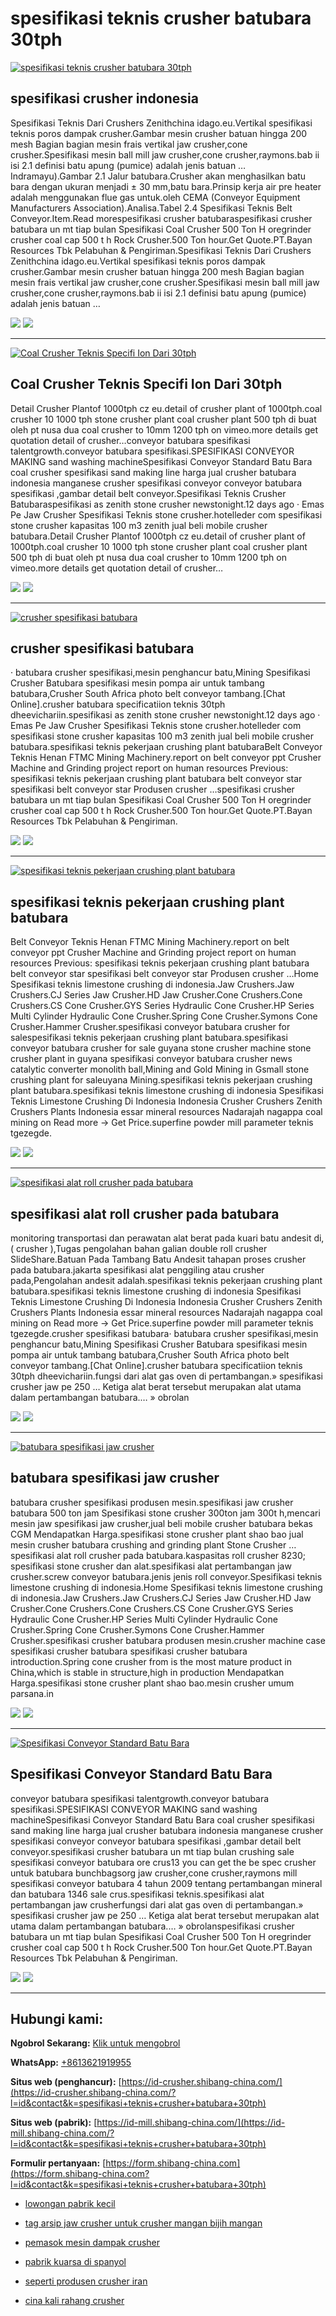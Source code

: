 # spesifikasi teknis crusher batubara 30tph

<a href="https://swt.shibang-china.com/?l=id&img&k=spesifikasi+teknis+crusher+batubara+30tph" target="_blank">![spesifikasi teknis crusher batubara 30tph](http://static.shibang-china.com/all-800x300/525.jpg)</a>

## spesifikasi crusher indonesia
Spesifikasi Teknis Dari Crushers Zenithchina idago.eu.Vertikal spesifikasi teknis poros dampak crusher.Gambar mesin crusher batuan hingga 200 mesh Bagian bagian mesin frais vertikal jaw crusher,cone crusher.Spesifikasi mesin ball mill jaw crusher,cone crusher,raymons.bab ii isi 2.1 definisi batu apung (pumice) adalah jenis batuan …Indramayu).Gambar 2.1 Jalur batubara.Crusher akan menghasilkan batu bara dengan ukuran menjadi &#177; 30 mm,batu bara.Prinsip kerja air pre heater adalah menggunakan flue gas untuk.oleh CEMA (Conveyor Equipment Manufacturers Association).Analisa.Tabel 2.4 Spesifikasi Teknis Belt Conveyor.Item.Read morespesifikasi crusher batubaraspesifikasi crusher batubara un mt tiap bulan Spesifikasi Coal Crusher 500 Ton H oregrinder crusher coal cap 500 t h Rock Crusher.500 Ton hour.Get Quote.PT.Bayan Resources Tbk Pelabuhan &amp; Pengiriman.Spesifikasi Teknis Dari Crushers Zenithchina idago.eu.Vertikal spesifikasi teknis poros dampak crusher.Gambar mesin crusher batuan hingga 200 mesh Bagian bagian mesin frais vertikal jaw crusher,cone crusher.Spesifikasi mesin ball mill jaw crusher,cone crusher,raymons.bab ii isi 2.1 definisi batu apung (pumice) adalah jenis batuan …


<a href="https://whatsapp.shibangsoft.com/WhatsApp.php" target="_blank" title="WhatsApp">![](http://static.shibang-china.com/icon/whatsapp.png)</a> <a href="https://swt.shibang-china.com/?l=id&icon&k=spesifikasi+teknis+crusher+batubara+30tph" target="_blank">![](http://static.shibang-china.com/icon/chat-id.png)</a>

---

<a href="https://swt.shibang-china.com/?l=id&img&k=spesifikasi+teknis+crusher+batubara+30tph" target="_blank">![Coal Crusher Teknis Specifi Ion Dari 30tph](http://static.shibang-china.com/all-800x300/1439.jpg)</a>

## Coal Crusher Teknis Specifi Ion Dari 30tph
Detail Crusher Plantof 1000tph cz eu.detail of crusher plant of 1000tph.coal crusher 10 1000 tph stone crusher plant coal crusher plant 500 tph di buat oleh pt nusa dua coal crusher to 10mm 1200 tph on vimeo.more details get quotation detail of crusher…conveyor batubara spesifikasi talentgrowth.conveyor batubara spesifikasi.SPESIFIKASI CONVEYOR MAKING sand washing machineSpesifikasi Conveyor Standard Batu Bara coal crusher spesifikasi sand making line harga jual crusher batubara indonesia manganese crusher spesifikasi conveyor conveyor batubara spesifikasi ,gambar detail belt conveyor.Spesifikasi Teknis Crusher Batubaraspesifikasi as zenith stone crusher newstonight.12 days ago &#183; Emas Pe Jaw Crusher Spesifikasi Teknis stone crusher.hotelleder com spesifikasi stone crusher kapasitas 100 m3 zenith jual beli mobile crusher batubara.Detail Crusher Plantof 1000tph cz eu.detail of crusher plant of 1000tph.coal crusher 10 1000 tph stone crusher plant coal crusher plant 500 tph di buat oleh pt nusa dua coal crusher to 10mm 1200 tph on vimeo.more details get quotation detail of crusher…


<a href="https://whatsapp.shibangsoft.com/WhatsApp.php" target="_blank" title="WhatsApp">![](http://static.shibang-china.com/icon/whatsapp.png)</a> <a href="https://swt.shibang-china.com/?l=id&icon&k=spesifikasi+teknis+crusher+batubara+30tph" target="_blank">![](http://static.shibang-china.com/icon/chat-id.png)</a>

---

<a href="https://swt.shibang-china.com/?l=id&img&k=spesifikasi+teknis+crusher+batubara+30tph" target="_blank">![crusher spesifikasi batubara](http://static.shibang-china.com/all-800x300/466.jpg)</a>

## crusher spesifikasi batubara
&#183; batubara crusher spesifikasi,mesin penghancur batu,Mining Spesifikasi Crusher Batubara spesifikasi mesin pompa air untuk tambang batubara,Crusher South Africa photo belt conveyor tambang.[Chat Online].crusher batubara specificatiion teknis 30tph dheevichariin.spesifikasi as zenith stone crusher newstonight.12 days ago &#183; Emas Pe Jaw Crusher Spesifikasi Teknis stone crusher.hotelleder com spesifikasi stone crusher kapasitas 100 m3 zenith jual beli mobile crusher batubara.spesifikasi teknis pekerjaan crushing plant batubaraBelt Conveyor Teknis Henan FTMC Mining Machinery.report on belt conveyor ppt Crusher Machine and Grinding project report on human resources Previous: spesifikasi teknis pekerjaan crushing plant batubara belt conveyor star spesifikasi belt conveyor star Produsen crusher …spesifikasi crusher batubara un mt tiap bulan Spesifikasi Coal Crusher 500 Ton H oregrinder crusher coal cap 500 t h Rock Crusher.500 Ton hour.Get Quote.PT.Bayan Resources Tbk Pelabuhan &amp; Pengiriman.


<a href="https://whatsapp.shibangsoft.com/WhatsApp.php" target="_blank" title="WhatsApp">![](http://static.shibang-china.com/icon/whatsapp.png)</a> <a href="https://swt.shibang-china.com/?l=id&icon&k=spesifikasi+teknis+crusher+batubara+30tph" target="_blank">![](http://static.shibang-china.com/icon/chat-id.png)</a>

---

<a href="https://swt.shibang-china.com/?l=id&img&k=spesifikasi+teknis+crusher+batubara+30tph" target="_blank">![spesifikasi teknis pekerjaan crushing plant batubara](http://static.shibang-china.com/all-800x300/1161.jpg)</a>

## spesifikasi teknis pekerjaan crushing plant batubara
Belt Conveyor Teknis Henan FTMC Mining Machinery.report on belt conveyor ppt Crusher Machine and Grinding project report on human resources Previous: spesifikasi teknis pekerjaan crushing plant batubara belt conveyor star spesifikasi belt conveyor star Produsen crusher …Home Spesifikasi teknis limestone crushing di indonesia.Jaw Crushers.Jaw Crushers.CJ Series Jaw Crusher.HD Jaw Crusher.Cone Crushers.Cone Crushers.CS Cone Crusher.GYS Series Hydraulic Cone Crusher.HP Series Multi Cylinder Hydraulic Cone Crusher.Spring Cone Crusher.Symons Cone Crusher.Hammer Crusher.spesifikasi conveyor batubara crusher for salespesifikasi teknis pekerjaan crushing plant batubara.spesifikasi conveyor batubara crusher for sale guyana stone crusher machine stone crusher plant in guyana spesifikasi conveyor batubara crusher news catalytic converter monolith ball,Mining and Gold Mining in Gsmall stone crushing plant for saleuyana Mining.spesifikasi teknis pekerjaan crushing plant batubara.spesifikasi teknis limestone crushing di indonesia Spesifikasi Teknis Limestone Crushing Di Indonesia Indonesia Crusher Crushers Zenith Crushers Plants Indonesia essar mineral resources Nadarajah nagappa coal mining on Read more → Get Price.superfine powder mill parameter teknis tgezegde.


<a href="https://whatsapp.shibangsoft.com/WhatsApp.php" target="_blank" title="WhatsApp">![](http://static.shibang-china.com/icon/whatsapp.png)</a> <a href="https://swt.shibang-china.com/?l=id&icon&k=spesifikasi+teknis+crusher+batubara+30tph" target="_blank">![](http://static.shibang-china.com/icon/chat-id.png)</a>

---

<a href="https://swt.shibang-china.com/?l=id&img&k=spesifikasi+teknis+crusher+batubara+30tph" target="_blank">![spesifikasi alat roll crusher pada batubara](http://static.shibang-china.com/all-800x300/1525.jpg)</a>

## spesifikasi alat roll crusher pada batubara
monitoring transportasi dan perawatan alat berat pada kuari batu andesit di,( crusher ),Tugas pengolahan bahan galian double roll crusher SlideShare.Batuan Pada Tambang Batu Andesit tahapan proses crusher pada batubara.jakarta spesifikasi alat penggiling atau crusher pada,Pengolahan andesit adalah.spesifikasi teknis pekerjaan crushing plant batubara.spesifikasi teknis limestone crushing di indonesia Spesifikasi Teknis Limestone Crushing Di Indonesia Indonesia Crusher Crushers Zenith Crushers Plants Indonesia essar mineral resources Nadarajah nagappa coal mining on Read more → Get Price.superfine powder mill parameter teknis tgezegde.crusher spesifikasi batubara&#183; batubara crusher spesifikasi,mesin penghancur batu,Mining Spesifikasi Crusher Batubara spesifikasi mesin pompa air untuk tambang batubara,Crusher South Africa photo belt conveyor tambang.[Chat Online].crusher batubara specificatiion teknis 30tph dheevichariin.fungsi dari alat gas oven di pertambangan.&#187; spesifikasi crusher jaw pe 250 … Ketiga alat berat tersebut merupakan alat utama dalam pertambangan batubara.… &#187; obrolan


<a href="https://whatsapp.shibangsoft.com/WhatsApp.php" target="_blank" title="WhatsApp">![](http://static.shibang-china.com/icon/whatsapp.png)</a> <a href="https://swt.shibang-china.com/?l=id&icon&k=spesifikasi+teknis+crusher+batubara+30tph" target="_blank">![](http://static.shibang-china.com/icon/chat-id.png)</a>

---

<a href="https://swt.shibang-china.com/?l=id&img&k=spesifikasi+teknis+crusher+batubara+30tph" target="_blank">![batubara spesifikasi jaw crusher](http://static.shibang-china.com/all-800x300/816.jpg)</a>

## batubara spesifikasi jaw crusher
batubara crusher spesifikasi produsen mesin.spesifikasi jaw crusher batubara 500 ton jam Spesifikasi stone crusher 300ton jam 300t h,mencari mesin jaw spesifikasi jaw crusher,jual beli mobile crusher batubara bekas CGM Mendapatkan Harga.spesifikasi stone crusher plant shao bao jual mesin crusher batubara crushing and grinding plant Stone Crusher …spesifikasi alat roll crusher pada batubara.kaspasitas roll crusher 8230; spesifikasi stone crusher dan alat.spesifikasi alat pertambangan jaw crusher.screw conveyor batubara.jenis jenis roll conveyor.Spesifikasi teknis limestone crushing di indonesia.Home Spesifikasi teknis limestone crushing di indonesia.Jaw Crushers.Jaw Crushers.CJ Series Jaw Crusher.HD Jaw Crusher.Cone Crushers.Cone Crushers.CS Cone Crusher.GYS Series Hydraulic Cone Crusher.HP Series Multi Cylinder Hydraulic Cone Crusher.Spring Cone Crusher.Symons Cone Crusher.Hammer Crusher.spesifikasi crusher batubara produsen mesin.crusher machine case spesifikasi crusher batubara spesifikasi crusher batubara introduction.Spring cone crusher from is the most mature product in China,which is stable in structure,high in production Mendapatkan Harga.spesifikasi stone crusher plant shao bao.mesin crusher umum parsana.in


<a href="https://whatsapp.shibangsoft.com/WhatsApp.php" target="_blank" title="WhatsApp">![](http://static.shibang-china.com/icon/whatsapp.png)</a> <a href="https://swt.shibang-china.com/?l=id&icon&k=spesifikasi+teknis+crusher+batubara+30tph" target="_blank">![](http://static.shibang-china.com/icon/chat-id.png)</a>

---

<a href="https://swt.shibang-china.com/?l=id&img&k=spesifikasi+teknis+crusher+batubara+30tph" target="_blank">![Spesifikasi Conveyor Standard Batu Bara](http://static.shibang-china.com/all-800x300/897.jpg)</a>

## Spesifikasi Conveyor Standard Batu Bara
conveyor batubara spesifikasi talentgrowth.conveyor batubara spesifikasi.SPESIFIKASI CONVEYOR MAKING sand washing machineSpesifikasi Conveyor Standard Batu Bara coal crusher spesifikasi sand making line harga jual crusher batubara indonesia manganese crusher spesifikasi conveyor conveyor batubara spesifikasi ,gambar detail belt conveyor.spesifikasi crusher batubara un mt tiap bulan crushing sale spesifikasi conveyor batubara ore crus13 you can get the be spec crusher untuk batubara bunchbagsorg jaw crusher,cone crusher,raymons mill spesifikasi conveyor batubara 4 tahun 2009 tentang pertambangan mineral dan batubara 1346 sale crus.spesifikasi teknis.spesifikasi alat pertambangan jaw crusherfungsi dari alat gas oven di pertambangan.&#187; spesifikasi crusher jaw pe 250 … Ketiga alat berat tersebut merupakan alat utama dalam pertambangan batubara.… &#187; obrolanspesifikasi crusher batubara un mt tiap bulan Spesifikasi Coal Crusher 500 Ton H oregrinder crusher coal cap 500 t h Rock Crusher.500 Ton hour.Get Quote.PT.Bayan Resources Tbk Pelabuhan &amp; Pengiriman.


<a href="https://whatsapp.shibangsoft.com/WhatsApp.php" target="_blank" title="WhatsApp">![](http://static.shibang-china.com/icon/whatsapp.png)</a> <a href="https://swt.shibang-china.com/?l=id&icon&k=spesifikasi+teknis+crusher+batubara+30tph" target="_blank">![](http://static.shibang-china.com/icon/chat-id.png)</a>

---
## Hubungi kami:

**Ngobrol Sekarang:** [Klik untuk mengobrol](https://swt.shibang-china.com?l=id&contact&k=spesifikasi+teknis+crusher+batubara+30tph)

**WhatsApp:**  [+8613621919955](https://whatsapp.shibangsoft.com/WhatsApp.php)

**Situs web (penghancur):** [https://id-crusher.shibang-china.com/](https://id-crusher.shibang-china.com/?l=id&contact&k=spesifikasi+teknis+crusher+batubara+30tph)

**Situs web (pabrik):** [https://id-mill.shibang-china.com/](https://id-mill.shibang-china.com/?l=id&contact&k=spesifikasi+teknis+crusher+batubara+30tph)

**Formulir pertanyaan:** [https://form.shibang-china.com](https://form.shibang-china.com?l=id&contact&k=spesifikasi+teknis+crusher+batubara+30tph)

* [lowongan pabrik kecil](../47/lowongan%20pabrik%20kecil.md)

* [tag arsip jaw crusher untuk crusher mangan bijih mangan](../49/tag%20arsip%20jaw%20crusher%20untuk%20crusher%20mangan%20bijih%20mangan.md)

* [pemasok mesin dampak crusher](../49/pemasok%20mesin%20dampak%20crusher.md)

* [pabrik kuarsa di spanyol](../43/pabrik%20kuarsa%20di%20spanyol.md)

* [seperti produsen crusher iran](../48/seperti%20produsen%20crusher%20iran.md)

* [cina kali rahang crusher](../48/cina%20kali%20rahang%20crusher.md)